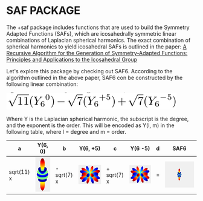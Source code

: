 # SAF PACKAGE

The +saf package includes functions that are used to build the Symmetry Adapted Functions (SAFs), which are icosahedrally symmetric linear combinations of Laplacian spherical harmonics. The exact combination of spherical harmonics to yield icosahedral SAFs is outlined in the paper: [A Recursive Algorithm for the Generation of Symmetry-Adapted Functions: Principles and Applications to the Icosahedral Group](http://scripts.iucr.org/cgi-bin/paper?S0108767395012578)

Let's explore this package by checking out SAF6. According to the algorithm outlined in the above paper, SAF6 con be constructed by the following linear combination:

![](../media/saf6_formula.png)

Where Y is the Laplacian spherical harmonic, the subscript is the degree, and the exponent is the order. This will be encoded as Y(l, m) in the following table, where l = degree and m = order.

| a | Y(6, 0) | b | Y(6, +5) | c| Y(6 -5) | d |  SAF6 |
| --- | --- | --- | --- | --- | --- | --- | --- |
|sqrt(11) x | ![](../media/y60.png) | -sqrt(7) x |![](../media/y65.png) | + sqrt(7) x |![](../media/y6_5.png) | = |![](../media/saf6_animation.gif) |

